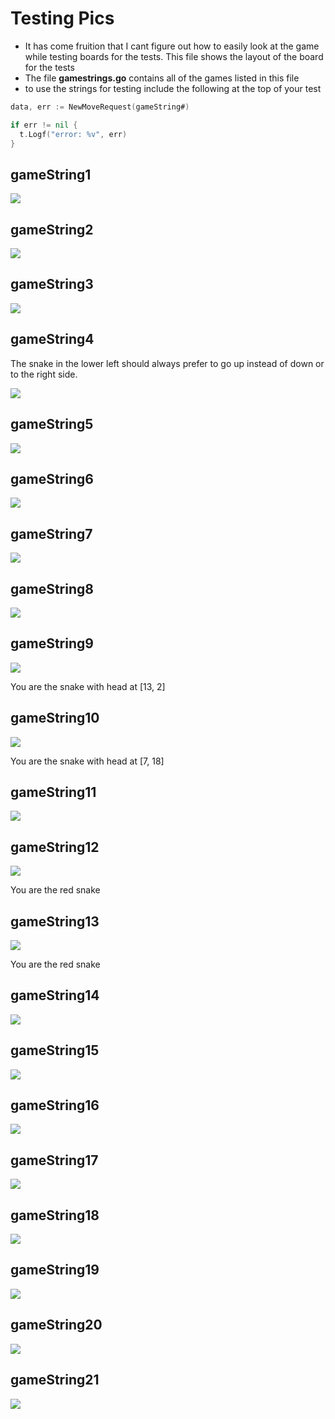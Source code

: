 # Testing Pics

- It has come fruition that I cant figure out how to easily look at the game while testing
boards for the tests. This file shows the layout of the board for the tests
- The file **gamestrings.go** contains all of the games listed in this file
- to use the strings for testing include the following at the top of your test

```go
data, err := NewMoveRequest(gameString#)

if err != nil {
  t.Logf("error: %v", err)
}
```

## gameString1

![](assets/Tests-ff3f1.png)

## gameString2

![](assets/Tests-d6761.png)

## gameString3

![](assets/Tests-316b9.png)

## gameString4

The snake in the lower left should always prefer to go up instead of down or to the right side.

![](assets/Tests-bf7c5.png)

## gameString5

![](assets/Tests-5820d.png)

## gameString6

![](assets/Tests-f3578.png)

## gameString7

![](assets/Tests-ab782.png)

## gameString8

![](assets/Tests-8554d.png)

## gameString9

![](assets/Tests-ba58c.png)

You are the snake with head at [13, 2]

## gameString10

![](assets/Tests-0312c.png)

You are the snake with head at [7, 18]

## gameString11

![](assets/Tests-68ff2.png)

## gameString12

![](assets/Tests-4b72f.png)

You are the red snake

## gameString13

![](assets/Tests-561f1.png)

You are the red snake

## gameString14

![](assets/Tests-0605d.png)

## gameString15

![](assets/Tests-353b5.png)

## gameString16

![](assets/Tests-a70ec.png)

## gameString17

![](assets/Tests-c03f3.png)

## gameString18

![](assets/Tests-0196a.png)

## gameString19

![](assets/Tests-5daef.png)

## gameString20

![](assets/Tests-1546b.png)

## gameString21

![](assets/Tests-be962.png)

